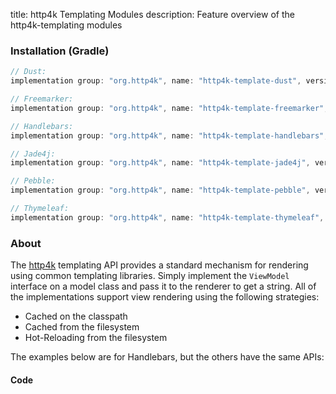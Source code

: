 title: http4k Templating Modules
description: Feature overview of the http4k-templating modules

### Installation (Gradle)

```groovy
// Dust: 
implementation group: "org.http4k", name: "http4k-template-dust", version: "3.285.0"

// Freemarker: 
implementation group: "org.http4k", name: "http4k-template-freemarker", version: "3.285.0"

// Handlebars: 
implementation group: "org.http4k", name: "http4k-template-handlebars", version: "3.285.0"

// Jade4j: 
implementation group: "org.http4k", name: "http4k-template-jade4j", version: "3.285.0"

// Pebble: 
implementation group: "org.http4k", name: "http4k-template-pebble", version: "3.285.0"

// Thymeleaf: 
implementation group: "org.http4k", name: "http4k-template-thymeleaf", version: "3.285.0"
```

### About
The [http4k] templating API provides a standard mechanism for rendering using common templating libraries. Simply implement the `ViewModel` interface on a model class and pass it to the renderer to get a string. All of the implementations support view rendering using the following strategies:

* Cached on the classpath
* Cached from the filesystem
* Hot-Reloading from the filesystem

The examples below are for Handlebars, but the others have the same APIs:

#### Code  [<img class="octocat"/>](https://github.com/http4k/http4k/blob/master/src/docs/guide/modules/templating/example.kt)

<script src="https://gist-it.appspot.com/https://github.com/http4k/http4k/blob/master/src/docs/guide/modules/templating/example.kt"></script>

[http4k]: https://http4k.org
